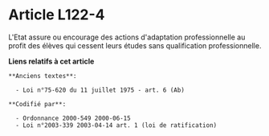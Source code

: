 # Article L122-4

L'Etat assure ou encourage des actions d'adaptation professionnelle au profit des élèves qui cessent leurs études sans
qualification professionnelle.

**Liens relatifs à cet article**

	**Anciens textes**:

	  - Loi n°75-620 du 11 juillet 1975 - art. 6 (Ab)

	**Codifié par**:

	  - Ordonnance 2000-549 2000-06-15
	  - Loi n°2003-339 2003-04-14 art. 1 (loi de ratification)
